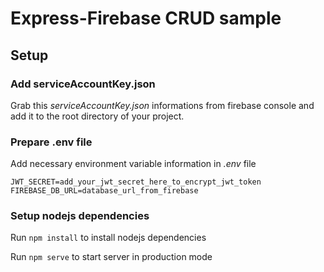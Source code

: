 # Express-Firebase CRUD sample
## Setup
### Add serviceAccountKey.json
Grab this _serviceAccountKey.json_ informations from firebase console and add it to the root directory of your project.

### Prepare .env file
Add necessary environment variable information in _.env_ file

```
JWT_SECRET=add_your_jwt_secret_here_to_encrypt_jwt_token
FIREBASE_DB_URL=database_url_from_firebase
```

### Setup nodejs dependencies
Run `npm install` to install nodejs dependencies

Run `npm serve` to start server in production mode